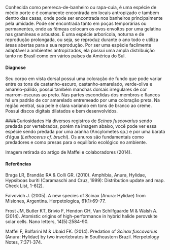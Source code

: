 ﻿Conhecida como perereca-de-banheiro ou rapa-cuia, é uma espécie de médio porte e é comumente encontrada em locais antropizado e também dentro das casas, onde pode ser encontrada nos banheiros principalmente pela umidade. Pode ser encontrada tanto em poças temporárias ou permanentes, onde as fêmeas colocam os ovos envoltos por uma gelatina nas gramíneas e arbustos. É uma espécie arborícola, noturna e de reprodução prolongada, ou seja, se reproduz durante o ano todo e utiliza áreas abertas para a sua reprodução. Por ser uma espécie facilmente adaptável a ambientes antropizados, ela possui uma ampla distribuição tanto no Brasil como em vários países da América do Sul.


#### Diagnose
Seu corpo em vista dorsal possui uma coloração de fundo que pode variar entre os tons de castanho-escuro, castanho-amarelado, verde-oliva e amarelo-pálido, possui também manchas dorsais irregulares de cor marrom-escuras ao preto. Nas partes escondidas dos membros e flancos há um padrão de cor amarelado entremeado por uma coloração preta. Na região ventral, sua pele é clara variando em tons de branco ao creme. Possui discos digitais dilatados e bem desenvolvidos.


####Curiosidades
Há diversos registros de *Scinas fuscovarius* sendo predada por vertebrados, porém na imagem abaixo, você pode ver essa espécie sendo predada por uma aranha (Ancylometes sp.) e por uma barata d’água (*Lethocerus cf. bruchi*). Os anuros são fundamentais como predadores e como presas para o equilíbrio ecológico no ambiente.


  

Imagem retirada do artigo de Maffei e colaboradores (2014). 


 
#### Referências
Braga LR, Brandão RA & Colli GR. (2010).  Amphibia, Anura, Hylidae, Hypsiboas buriti (Caramaschi and Cruz, 1999): Distribution update and map. Check List, 1-6(2).


Faivovich J. (2005). A new species of Scinax (Anura: Hylidae) from Misiones, Argentina. Herpetologica, 61(1):69-77.


Frost JM, Butler KT, Brivio F, Hendon CH, Van Schilfgaarde M & Walsh A. (2014). Atomistic origins of high-performance in hybrid halide perovskite solar cells. Nano letters, 14(5):2584-90.


Maffei F, Bolfarini M & Ubaid FK. (2014).  Predation of *Scinax fuscovarius* (Anura: Hylidae) by two invertebrates in Southeastern Brazil. Herpetology Notes, 7:371-374.